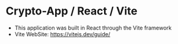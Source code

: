 # Crypto-App / React / Vite

- This application was built in React through the Vite framework
- Vite WebSite: https://vitejs.dev/guide/
